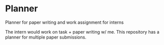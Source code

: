 # Planner
Planner for paper writing and work assignment for interns

The intern would work on task + paper writing w/ me. This repository has a planner for multiple paper submissions.
